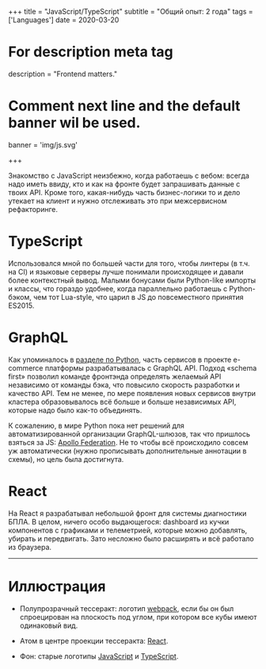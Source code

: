 +++
title = "JavaScript/TypeScript"
subtitle = "Общий опыт: 2 года"
tags = ['Languages']
date = 2020-03-20

# For description meta tag
description = "Frontend matters."

# Comment next line and the default banner wil be used.
banner = 'img/js.svg'

+++

Знакомство с JavaScript неизбежно, когда работаешь с вебом: всегда надо иметь ввиду, кто и как на фронте будет запрашивать данные с твоих API. Кроме того, какая-нибудь часть бизнес-логики то и дело утекает на клиент и нужно отслеживать это при межсервисном рефакторинге.

# TypeScript

Использовался мной по большей части для того, чтобы линтеры (в т.ч. на CI) и языковые серверы лучше понимали происходящее и давали более контекстный вывод. Малыми бонусами были Python-like импорты и классы, что гораздо удобнее, когда параллельно работаешь с Python-бэком, чем тот Lua-style, что царил в JS до повсеместного принятия ES2015.

# GraphQL

Как упоминалось в [разделе по Python](/ru/skills/python), часть сервисов в проекте e-commerce платформы разрабатывалась с GraphQL API. Подход «schema first» позволил команде фронтэнда определять желаемый API независимо от команды бэка, что повысило скорость разработки и качество API. Тем не менее, по мере появления новых сервисов внутри кластера образовывалось всё больше и больше независимых API, которые надо было как-то объединять.

К сожалению, в мире Python пока нет решений для автоматизированной организации GraphQL-шлюзов, так что пришлось взяться за JS: [Apollo Federation](https://www.apollographql.com/docs/federation/). Не то чтобы всё происходило совсем уж автоматически (нужно прописывать дополнительные аннотации в схемы), но цель была достигнута.

# React

На React я разрабатывал небольшой фронт для системы диагностики БПЛА. В целом, ничего особо выдающегося: dashboard из кучки компонентов с графиками и телеметрией, которые можно добавлять, убирать и передвигать. Зато несложно было расширять и всё работало из браузера.

___
# Иллюстрация

- Полупрозрачный тессеракт: логотип [webpack](https://webpack.js.org/), если бы он был спроецирован на плоскость под углом, при котором все кубы имеют одинаковый вид.

- Атом в центре проекции тессеракта: [React](https://reactjs.org/).

- Фон: старые логотипы [JavaScript](https://www.javascript.com/) и [TypeScript](https://www.typescriptlang.org/).
